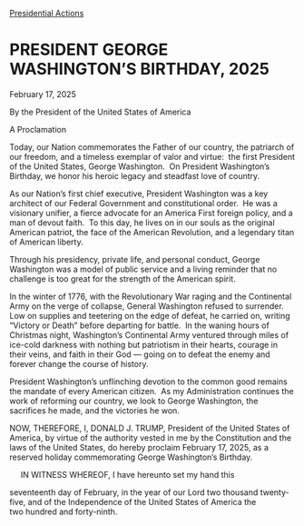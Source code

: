 [Presidential Actions](https://www.whitehouse.gov/presidential-actions/)

# 					PRESIDENT GEORGE WASHINGTON’S BIRTHDAY, 2025				

February 17, 2025

By the President of the United States of America

A Proclamation

Today, our Nation commemorates the Father of our country, the patriarch of our freedom, and a timeless exemplar of valor and virtue:  the first President of the United States, George Washington.  On President Washington’s Birthday, we honor his heroic legacy and steadfast love of country.

As our Nation’s first chief executive, President Washington was a key architect of our Federal Government and constitutional order.  He was a visionary unifier, a fierce advocate for an America First foreign policy, and a man of devout faith.  To this day, he lives on in our souls as the original American patriot, the face of the American Revolution, and a legendary titan of American liberty.

Through his presidency, private life, and personal conduct, George Washington was a model of public service and a living reminder that no challenge is too great for the strength of the American spirit.

In the winter of 1776, with the Revolutionary War raging and the Continental Army on the verge of collapse, General Washington refused to surrender.  Low on supplies and teetering on the edge of defeat, he carried on, writing “Victory or Death” before departing for battle.  In the waning hours of Christmas night, Washington’s Continental Army ventured through miles of ice-cold darkness with nothing but patriotism in their hearts, courage in their veins, and faith in their God — going on to defeat the enemy and forever change the course of history.

President Washington’s unflinching devotion to the common good remains the mandate of every American citizen.  As my Administration continues the work of reforming our country, we look to George Washington, the sacrifices he made, and the victories he won.

NOW, THEREFORE, I, DONALD J. TRUMP, President of the United States of America, by virtue of the authority vested in me by the Constitution and the laws of the United States, do hereby proclaim February 17, 2025, as a reserved holiday commemorating George Washington’s Birthday.

     IN WITNESS WHEREOF, I have hereunto set my hand this

seventeenth day of February, in the year of our Lord two thousand twenty-five, and of the Independence of the United States of America the two hundred and forty-ninth.
